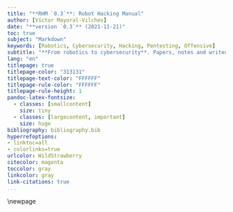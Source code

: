 ```yaml
---
title: "**RHM `0.3`**: Robot Hacking Manual"
author: [Víctor Mayoral-Vilches]
date: "**version `0.3`** (2021-11-21)"
toc: true
subject: "Markdown"
keywords: [Robotics, Cybersecurity, Hacking, Pentesting, Offensive]
subtitle: "**From robotics to cybersecurity**. Papers, notes and writeups from a journey into robot cybersecurity"
lang: "en"
titlepage: true
titlepage-color: "313131"
titlepage-text-color: "FFFFFF"
titlepage-rule-color: "FFFFFF"
titlepage-rule-height: 1
pandoc-latex-fontsize:
  - classes: [smallcontent]
    size: tiny
  - classes: [largecontent, important]
    size: huge
bibliography: bibliography.bib
hyperrefoptions:
- linktoc=all
- colorlinks=true
urlcolor: WildStrawberry
citecolor: magenta
toccolor: gray
linkcolor: gray
link-citations: true
...
```


<!-- here goes the index -->

\newpage
